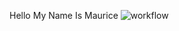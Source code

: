 Hello My Name Is Maurice
![workflow](https://github.com/<UserName>/<RepositoryName>/actions/workflows/main.yml/badge.svg)